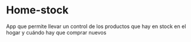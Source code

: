 # Home-stock
App que permite llevar un control de los productos que hay en stock en el hogar y cuándo hay que comprar nuevos
